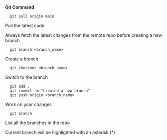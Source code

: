 **Git Command**

      git pull origin main
Pull the latest code 

Always fetch the latest changes from the remote repo before creating a new branch

      git branch <branch_name>
Create a branch 

      git checkout <branch_name>
Switch to the branch

      git add .
      git commit -m "created a new branch"
      git push origin <branch_name>
Work on your changes

      git branch
  List all the branches in the repo
  
  Current branch will be highlighted with an asterisk (*)
